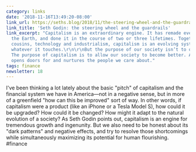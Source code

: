 ```yaml
---
category: links
date: '2018-11-16T13:49:20-08:00'
link_url: https://seths.blog/2018/11/the-steering-wheel-and-the-guardrails-an-analogy/
link_title: 'Seth Godin: the steering wheel and the guardrails'
link_excerpt: "Capitalism is an extraordinary engine. It has remade every corner of
  the Earth, and done it in the course of two or three lifetimes. Together with its
  cousins, technology and industrialism, capitalism is an evolving system that changes
  whatever it touches.\r\n\r\nBut the purpose of our society isn’t to optimize capitalism.
  The purpose of capitalism is to allow our society to become better. A culture that
  opens doors for and nurtures the people we care about."
tags: finance
newsletter: 18
---
```


I've been thinking a lot lately about the basic "pitch" of capitalism and the financial system we have in America—not in a negative sense, but in more of a greenfield "how can this be improved" sort of way. In other words, if capitalism were a product (like an iPhone or a Tesla Model S), how could it be upgraded? How could it be changed? How might it adapt to the natural evolution of a society? As Seth Godin points out, capitalism is an engine for tremendous growth and ingenunity. But we also need to be honest about its "dark patterns" and negative effects, and try to resolve those shortcomings while simultaneously maximizing its potential for human flourishing.  
#finance